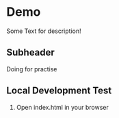 # Demo

Some Text for description!

## Subheader

Doing for practise

## Local Development Test

1. Open index.html in your browser
